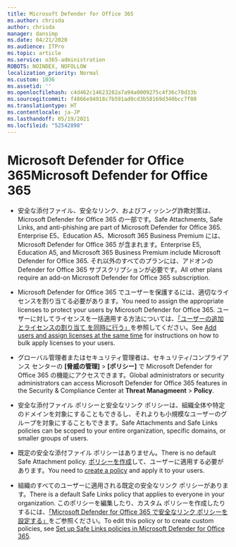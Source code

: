 ```yaml
---
title: Microsoft Defender for Office 365
ms.author: chrisda
author: chrisda
manager: dansimp
ms.date: 04/21/2020
ms.audience: ITPro
ms.topic: article
ms.service: o365-administration
ROBOTS: NOINDEX, NOFOLLOW
localization_priority: Normal
ms.custom: 1036
ms.assetid: ''
ms.openlocfilehash: c4d462c14623282a7a94a0009275c4f36c70d33b
ms.sourcegitcommit: f4866e94918c7b591ad0cd3b58169d340bcc7f00
ms.translationtype: HT
ms.contentlocale: ja-JP
ms.lasthandoff: 05/19/2021
ms.locfileid: "52542898"
---
```

# <a name="microsoft-defender-for-office-365"></a><span data-ttu-id="bea63-102">Microsoft Defender for Office 365</span><span class="sxs-lookup"><span data-stu-id="bea63-102">Microsoft Defender for Office 365</span></span>

- <span data-ttu-id="bea63-103">安全な添付ファイル、安全なリンク、およびフィッシング詐欺対策は、Microsoft Defender for Office 365 の一部です。</span><span class="sxs-lookup"><span data-stu-id="bea63-103">Safe Attachments, Safe Links, and anti-phishing are part of Microsoft Defender for Office 365.</span></span> <span data-ttu-id="bea63-104">Enterprise E5、Education A5、Microsoft 365 Business Premium には、Microsoft Defender for Office 365 が含まれます。</span><span class="sxs-lookup"><span data-stu-id="bea63-104">Enterprise E5, Education A5, and Microsoft 365 Business Premium include Microsoft Defender for Office 365.</span></span> <span data-ttu-id="bea63-105">それ以外のすべてのプランには、アドオンの Defender for Office 365 サブスクリプションが必要です。</span><span class="sxs-lookup"><span data-stu-id="bea63-105">All other plans require an add-on Microsoft Defender for Office 365 subscription.</span></span>

- <span data-ttu-id="bea63-106">Microsoft Defender for Office 365 でユーザーを保護するには、適切なライセンスを割り当てる必要があります。</span><span class="sxs-lookup"><span data-stu-id="bea63-106">You need to assign the appropriate licenses to protect your users by Microsoft Defender for Office 365.</span></span> <span data-ttu-id="bea63-107">ユーザーに対してライセンスを一括適用する方法については、[「ユーザーの追加とライセンスの割り当て を同時に行う」](/microsoft-365/admin/add-users/add-users)を参照してください。</span><span class="sxs-lookup"><span data-stu-id="bea63-107">See [Add users and assign licenses at the same time](/microsoft-365/admin/add-users/add-users) for instructions on how to bulk apply licenses to your users.</span></span>

- <span data-ttu-id="bea63-108">グローバル管理者またはセキュリティ管理者は、セキュリティ/コンプライアンス センターの **[脅威の管理]** \> **[ポリシー]** で Microsoft Defender for Office 365 の機能にアクセスできます。</span><span class="sxs-lookup"><span data-stu-id="bea63-108">Global administrators or security administrators can access Microsoft Defender for Office 365 features in the Security & Compliance Center at **Threat Managmeent** \> **Policy**.</span></span>

- <span data-ttu-id="bea63-109">安全な添付ファイル ポリシーと安全なリンク ポリシーは、組織全体や特定のドメインを対象にすることもできるし、それよりも小規模なユーザーのグループを対象にすることもできます。</span><span class="sxs-lookup"><span data-stu-id="bea63-109">Safe Attachments and Safe Links policies can be scoped to your entire organization, specific domains, or smaller groups of users.</span></span>

- <span data-ttu-id="bea63-110">既定の安全な添付ファイル ポリシーはありません。</span><span class="sxs-lookup"><span data-stu-id="bea63-110">There is no default  Safe Attachment policy.</span></span> <span data-ttu-id="bea63-111">[ポリシーを作成](/microsoft-365/security/office-365-security/set-up-atp-safe-attachments-policies)して、ユーザーに適用する必要があります。</span><span class="sxs-lookup"><span data-stu-id="bea63-111">You need to [create a policy](/microsoft-365/security/office-365-security/set-up-atp-safe-attachments-policies) and apply it to your users.</span></span>

- <span data-ttu-id="bea63-112">組織のすべてのユーザーに適用される既定の安全なリンク ポリシーがあります。</span><span class="sxs-lookup"><span data-stu-id="bea63-112">There is a default Safe Links policy that applies to everyone in your organization.</span></span> <span data-ttu-id="bea63-113">このポリシーを編集したり、カスタム ポリシーを作成したりするには、[「Microsoft Defender for Office 365 で安全なリンク ポリシーを設定する」](/microsoft-365/security/office-365-security/set-up-atp-safe-links-policies)をご参照ください。</span><span class="sxs-lookup"><span data-stu-id="bea63-113">To edit this policy or to create custom policies, see [Set up Safe Links policies in Microsoft Defender for Office 365](/microsoft-365/security/office-365-security/set-up-atp-safe-links-policies).</span></span>
